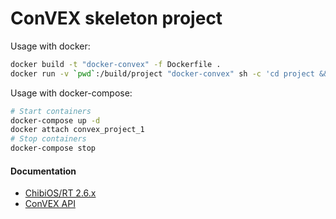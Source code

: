 # ConVEX skeleton project

Usage with docker:

```bash
docker build -t "docker-convex" -f Dockerfile .
docker run -v `pwd`:/build/project "docker-convex" sh -c 'cd project && make'
```

Usage with docker-compose:

```bash
# Start containers
docker-compose up -d
docker attach convex_project_1
# Stop containers
docker-compose stop
```

#### Documentation

* [ChibiOS/RT 2.6.x](http://chibios.sourceforge.net/html/)
* [ConVEX API](https://jpearman.github.io/convex/doxygen/html/)
